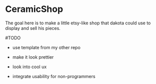 # CeramicShop

The goal here is to make a little etsy-like shop that dakota could use to
display and sell his pieces.

#TODO

- use template from my other repo

- make it look prettier

- look into cool ux

- integrate usability for non-programmers
